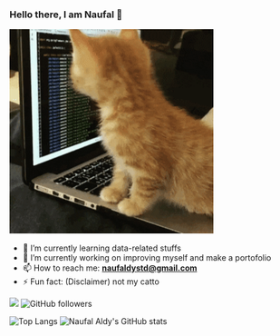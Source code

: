 ### Hello there, I am Naufal 👋
<img src="https://raw.githubusercontent.com/blitzkz23/blitzkz23/master/catcoding.gif" alt="code" width="360" height="360">

- 🌱 I’m currently learning data-related stuffs
- 🔭 I’m currently working on improving myself and make a portofolio
- 📫 How to reach me: **naufaldystd@gmail.com**
- ⚡ Fun fact: (Disclaimer) not my catto

![](https://komarev.com/ghpvc/?username=blitzkz23&color=blue) <img alt="GitHub followers" src="https://img.shields.io/github/followers/blitzkz23?style=social"/>

![Top Langs](https://github-readme-stats.vercel.app/api/top-langs/?username=blitzkz23&layout=compact&theme=tokyonight&langs_count=6&hide=python,jupyter%20notebook,powershell)
![Naufal Aldy's GitHub stats](https://github-readme-stats.vercel.app/api?username=blitzkz23&show_icons=true&theme=tokyonight)


<!--
**blitzkz23/blitzkz23** is a ✨ _special_ ✨ repository because its `README.md` (this file) appears on your GitHub profile.

Here are some ideas to get you started:

- 
- 🌱 I’m currently learning ...
- 👯 I’m looking to collaborate on ...
- 🤔 I’m looking for help with ...
- 💬 Ask me about ...
- 📫 How to reach me: ...
- 😄 Pronouns: ...

-->
